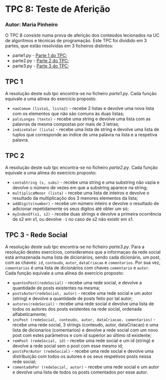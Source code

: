 # TPC 8: Teste de Aferição
### Autor: Maria Pinheiro 

O TPC 8 consiste numa prova de aferição dos conteúdos lecionados na UC de algoritmos e técnicas de programação. Este TPC foi dividido em 3 partes, que estão resolvidas em 3 ficheiros distintos:
* parte1.py - [Parte 1 do TPC](#tpc-1);
* parte2.py - [Parte 2 do TPC](#tpc-2);
* parte3.py - [Parte 3 do TPC](#tpc-3---rede-social);

## TPC 1
A resolução deste sub tpc encontra-se no ficheiro *parte1.py*. Cada função equivale a uma alínea do exercício proposto:
* `naoComum (lista1, lista2)` - recebe 2 listas e devolve uma nova lista com os elementos que não são comuns às duas listas;
* `palsLongas (texto)` - recebe uma string e devolve uma lista com as palavras da mesma compostas por mais de 3 letras;
* `indiceValor (lista)` - recebe uma lista de string e devolve uma lista de tuplos que corresponde ao indíce de uma palavra na lista e a respetiva palavra.

## TPC 2
A resolução deste sub tpc encontra-se no ficheiro *parte2.py*. Cada função equivale a uma alínea do exercício proposto:
* `contaString (s, subs)` - recebe uma string e uma substring não vazia e devolve o número de vezes em que a substring aparece na string;
* `multiplicaMenor (lista)` - recebe uma lista de inteiros e devolve o resultado da multiplicaçõo dos 3 menores elementos da lista;
* `addDigits(number)` - recebe um número inteiro e devolve o resultado de adicionar repetidamente os seus digitos até obter um só;
* `myIndexOf(s1, s2)` - recebe duas strings e devolve a primeira ocorrência de s2 em s1, ou devolve `-1` no caso de s2 não existir em s1.

## TPC 3 - Rede Social
A resolução deste sub tpc encontra-se no ficheiro *parte3.py*. 
Para a resolução destes exercícios, consideramos que a informaçao da rede social está armazenada numa lista de dicionários, sendo cada dicionário, um post, com as chaves: `id`, `conteudo`, `autor`, `dataCriacao` e `comentarios`. Por sua vez, `comentarios` é uma lista de dicionários com chaves `comentario` e `autor`.
Cada função equivale a uma alínea do exercício proposto:
* `quantosPost(redeSocial)` - recebe uma rede social, e devolve a quantidade de posts existentes na mesma;
* `postsAutor(redeSocial, autor)` - recebe uma rede social e um autor (string) e devolve a quantidade de posts feito por tal autor;
* `autores(redeSocial)` - recebe uma rede social e devolve uma lista de todos os autores dos posts existentes na rede social, ordenada alfabeticamente;
* `insPost (redeSocial, conteudo, autor, dataCriacao, comentarios)` - recebe uma rede social, 3 strings (conteudo, autor, dataCriacao) e uma lista de dicionarios (comentarios) e devolve a rede social com um novo post com estes parâmetros e com id superior ao último id existente;
* `remPost (redeSocial, id)` - recebe uma rede social e um id (string) e devolve a rede social sem o post com esse mesmo id;
* `postsPorAutor (redeSocial)` - recebe uma rede social e devolve uma distribuição com todos os autores e os seus respetivos posts nessa rede social;
* `comentadoPor (redeSocial, autor)` - recebe uma rede social e um autor e devolve uma lista de todos os posts comentados por esse autor.

